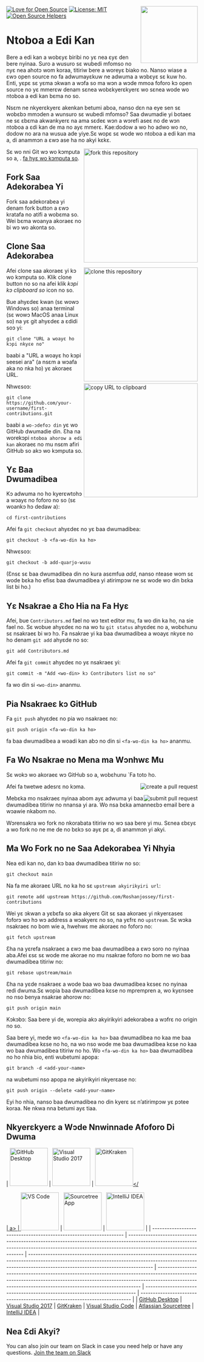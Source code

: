[![Love for Open Source](https://badges.frapsoft.com/os/v1/open-source.svg?v=103)](https://github.com/ellerbrock/open-source-badges/)
[<img align="right" width="150" src="https://firstcontributions.github.io/assets/Readme/join-slack-team.png">](https://join.slack.com/t/firstcontributors/shared_invite/zt-1hg51qkgm-Xc7HxhsiPYNN3ofX2_I8FA)
[![License: MIT](https://img.shields.io/badge/License-MIT-green.svg)](https://opensource.org/licenses/MIT)
[![Open Source Helpers](https://www.codetriage.com/roshanjossey/first-contributions/badges/users.svg)](https://www.codetriage.com/roshanjossey/first-contributions)

# Ntoboa a Edi Kan

Bere a edi kan a wobɛyɛ biribi no yɛ nea ɛyɛ den bere nyinaa. Suro a wusuro sɛ wubedi mfomso no nyɛ nea ahotɔ wom koraa, titiriw bere a woreyɛ biako no. Nanso wiase a ɛwɔ open source no fa adwumayɛkuw ne adwuma a wɔbɛyɛ sɛ kuw ho. Enti, yɛpɛ sɛ yɛma ɔkwan a wɔfa so ma wɔn a wɔde mmoa foforo kɔ open source no yɛ mmerɛw denam sɛnea wobɛkyerɛkyerɛ wo sɛnea wode wo ntoboa a edi kan bɛma no so.

Nsɛm ne nkyerɛkyerɛ akenkan betumi aboa, nanso dɛn na eye sen sɛ wobɛbɔ mmɔden a wunsuro sɛ wubedi mfomso? Saa dwumadie yi botaeɛ ne sɛ ɛbɛma akwankyerɛ na ama sɛdeɛ wɔn a wɔrefi aseɛ no de wɔn ntoboa a ɛdi kan de ma no ayɛ mmerɛ. Kae:dodow a wo ho adwo wo no, dodow no ara na wusua ade yiye.Sɛ wopɛ sɛ wode wo ntoboa a edi kan ma a, di anammɔn a ɛwɔ ase ha no akyi kɛkɛ.

<img align="right" width="300" src="https://firstcontributions.github.io/assets/Readme/fork.png" alt="fork this repository" />

Sɛ wo nni Git wɔ wo kɔmputa so a, . [fa hyɛ wo kɔmputa so](https://help.github.com/articles/set-up-git/).

## Fork Saa Adekorabea Yi

Fork saa adekorabea yi denam fork button a ɛwɔ kratafa no atifi a wobɛma so.
Wei bɛma woanya akoraeɛ no bi wɔ wo akonta so.

## Clone Saa Adekorabea

<img align="right" width="300" src="https://firstcontributions.github.io/assets/Readme/clone.png" alt="clone this repository" />

Afei clone saa akoraeɛ yi kɔ wo kɔmputa so. Klik clone button no so na afei klik _kɔpi kɔ clipboard so_ icon no so.

Bue ahyɛdeɛ kwan (sɛ wowɔ Windows so) anaa terminal (sɛ wowɔ MacOS anaa Linux so) na yɛ git ahyɛdeɛ a ɛdidi soɔ yi:

```
git clone "URL a woayɛ ho kɔpi nkyɛe no"
```

baabi a "URL a woayɛ ho kɔpi seesei ara" (a nsɛm a wɔafa aka no nka ho) yɛ akoraeɛ URL.

<img align="right" width="300" src="https://firstcontributions.github.io/assets/Readme/copy-to-clipboard.png" alt="copy URL to clipboard" />

Nhwɛsoɔ:

```
git clone https://github.com/your-username/first-contributions.git
```

baabi a `wo-ɔdefoɔ din` yɛ wo GitHub dwumadie din. Ɛha na worekɔpi `ntoboa ahorow a edi kan` akoraeɛ no mu nsɛm afiri GitHub so akɔ wo kɔmputa so.

## Yɛ Baa Dwumadibea

Kɔ adwuma no ho kyerɛwtohɔ a wɔayɛ no foforo no so (sɛ woankɔ hɔ dedaw a):

```
cd first-contributions
```

Afei fa `git checkout` ahyɛdeɛ no yɛ baa dwumadibea:

```
git checkout -b <fa-wo-din ka ho>
```

Nhwɛsoɔ:

```
git checkout -b add-quarjo-wusu
```

(Ɛnsɛ sɛ baa dwumadibea din no kura asɛmfua _add_, nanso ntease wom sɛ wode bɛka ho efisɛ baa dwumadibea yi atirimpɔw ne sɛ wode wo din bɛka list bi ho.)

## Yɛ Nsakrae a Ɛho Hia na Fa Hyɛ

Afei, bue `Contributors.md` fael no wɔ text editor mu, fa wo din ka ho, na sie fael no. Sɛ wobue ahyɛdeɛ no na wo tu `git status` ahyɛdeɛ no a, wobɛhunu sɛ nsakraeɛ bi wɔ hɔ. Fa nsakrae yi ka baa dwumadibea a woayɛ nkyɛe no ho denam `git add` ahyɛde no so:

```
git add Contributors.md
```

Afei fa `git commit` ahyɛdeɛ no yɛ nsakraeɛ yi:

```
git commit -m "Add <wo-din> kɔ Contributors list no so"
```

fa wo din si `<wo-din>` ananmu.

## Pia Nsakraeɛ kɔ GitHub

Fa `git push` ahyɛdeɛ no pia wo nsakraeɛ no:

```
git push origin <fa-wo-din ka ho>
```

fa baa dwumadibea a woadi kan abɔ no din si `<fa-wo-din ka ho>` ananmu.

## Fa Wo Nsakrae no Mena ma Wɔnhwɛ Mu

Sɛ wokɔ wo akoraeɛ wɔ GitHub so a, wobɛhunu `Fa toto ho.

<img style="float: right;" src="https://firstcontributions.github.io/assets/Readme/compare-and-pull.png" alt="create a pull request" />

Afei fa twetwe adesrɛ no kɔma.

<img style="float: right;" src="https://firstcontributions.github.io/assets/Readme/submit-pull-request.png" alt="submit pull request" />

Mebɛka mo nsakraeɛ nyinaa abom ayɛ adwuma yi baa dwumadibea titiriw no nnansa yi ara. Wo nsa bɛka amanneɛbɔ email bere a wɔawie nkabom no.

Wɔrensakra wo fork no nkorabata titiriw no wɔ saa bere yi mu. Sɛnea ɛbɛyɛ a wo fork no ne me de no bɛkɔ so ayɛ pɛ a, di anammɔn yi akyi.

## Ma Wo Fork no ne Saa Adekorabea Yi Nhyia

Nea edi kan no, dan kɔ baa dwumadibea titiriw no so:

```
git checkout main
```

Na fa me akoraeɛ URL no ka ho sɛ `upstream akyirikyiri url`:

```
git remote add upstream https://github.com/Roshanjossey/first-contributions
```

Wei yɛ ɔkwan a yɛbɛfa so aka akyerɛ Git sɛ saa akoraeɛ yi nkyerɛaseɛ foforɔ wɔ hɔ wɔ address a wɔakyerɛ no so, na yɛfrɛ no `upstream`. Sɛ wɔka nsakraeɛ no bom wie a, hwehwɛ me akoraeɛ no foforɔ no:

```
git fetch upstream
```

Ɛha na yɛrefa nsakraeɛ a ɛwɔ me baa dwumadibea a ɛwɔ soro no nyinaa aba.Afei ɛsɛ sɛ wode me akorae no mu nsakrae foforo no bom ne wo baa dwumadibea titiriw no:

```
git rebase upstream/main
```

Ɛha na yɛde nsakraeɛ a wode baa wo baa dwumadibea kɛseɛ no nyinaa redi dwuma.Sɛ wopia baa dwumadibea kɛse no mprempren a, wo kyɛnsee no nso benya nsakrae ahorow no:

```
git push origin main
```

Kɔkɔbɔ: Saa bere yi de, worepia akɔ akyirikyiri adekorabea a wɔfrɛ no origin no so.

Saa bere yi, mede wo `<fa-wo-din ka ho>` baa dwumadibea no kaa me baa dwumadibea kɛse no ho, na wo nso wode me baa dwumadibea kɛse no kaa wo baa dwumadibea titiriw no ho. Wo `<fa-wo-din ka ho>` baa dwumadibea no ho nhia bio, enti wubetumi apopa:

```
git branch -d <add-your-name>
```

na wubetumi nso apopa ne akyirikyiri nkyerɛase no:

```
git push origin --delete <add-your-name>
```

Eyi ho nhia, nanso baa dwumadibea no din kyerɛ sɛ n’atirimpɔw yɛ pɔtee koraa. Ne nkwa nna betumi ayɛ tiaa.

## Nkyerɛkyerɛ a Wɔde Nnwinnade Afoforo Di Dwuma

| <a href="../gui-tool-tutorials/github-desktop-tutorial.md"><img alt="GitHub Desktop" src="https://desktop.github.com/images/desktop-icon.svg" width="100"></a> | <a href="../gui-tool-tutorials/github-windows-vs2017-tutorial.md"><img alt="Visual Studio 2017" src="https://upload.wikimedia.org/wikipedia/commons/c/cd/Visual_Studio_2017_Logo.svg" width="100"></a> | <a href="../gui-tool-tutorials/gitkraken-tutorial.md"><img alt="GitKraken" src="https://firstcontributions.github.io/assets/gui-tool-tutorials/gitkraken-tutorial/gk-icon.png" width="100"></

| a>                                                                 | <a href="../gui-tool-tutorials/github-windows-vs-code-tutorial.md"><img alt="VS Code" src="https://upload.wikimedia.org/wikipedia/commons/2/2d/Visual_Studio_Code_1.18_icon.svg" width=100></a> | <a href="../gui-tool-tutorials/sourcetree-macos-tutorial.md"><img alt="Sourcetree App" src="https://wac-cdn.atlassian.com/dam/jcr:81b15cde-be2e-4f4a-8af7-9436f4a1b431/Sourcetree-icon-blue.svg" width=100></a> | <a href="../gui-tool-tutorials/github-windows-intellij-tutorial.md"><img alt="IntelliJ IDEA" src="https://upload.wikimedia.org/wikipedia/commons/thumb/9/9c/IntelliJ_IDEA_Icon.svg/512px-IntelliJ_IDEA_Icon.svg.png" width=100></a> |
| ------------------------------------------------------------------ | ----------------------------------------------------------------------------------------------------------------------------------------------------------------------------------------------- | --------------------------------------------------------------------------------------------------------------------------------------------------------------------------------------------------------------- | ----------------------------------------------------------------------------------------------------------------------------------------------------------------------------------------------------------------------------------- | -------------------------------------------------------------------------- | -------------------------------------------------------------------------- |
| [GitHub Desktop](../gui-tool-tutorials/github-desktop-tutorial.md) | [Visual Studio 2017](../gui-tool-tutorials/github-windows-vs2017-tutorial.md)                                                                                                                   | [GitKraken](../gui-tool-tutorials/gitkraken-tutorial.md)                                                                                                                                                        | [Visual Studio Code](../gui-tool-tutorials/github-windows-vs-code-tutorial.md)                                                                                                                                                      | [Atlassian Sourcetree](../gui-tool-tutorials/sourcetree-macos-tutorial.md) | [IntelliJ IDEA](../gui-tool-tutorials/github-windows-intellij-tutorial.md) |

## Nea Ɛdi Akyi?

You can also join our team on Slack in case you need help or have any questions. [Join the team on Slack](https://join.slack.com/t/firstcontributors/shared_invite/zt-1hg51qkgm-Xc7HxhsiPYNN3ofX2_I8FA)
